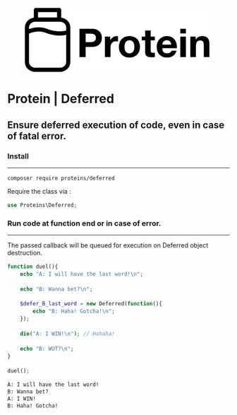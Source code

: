 <p align=center><img height=150 src="https://raw.githubusercontent.com/php-protein/docs/master/assets/protein-large.png"></p>

# Protein | Deferred
## Ensure deferred execution of code, even in case of fatal error.

### Install
---

```
composer require proteins/deferred
```

Require the class via :

```php
use Proteins\Deferred;
```

### Run code at function end or in case of error.
---

The passed callback will be queued for execution on Deferred object destruction.

```php
function duel(){
	echo "A: I will have the last word!\n";

	echo "B: Wanna bet?\n";

	$defer_B_last_word = new Deferred(function(){
		echo "B: Haha! Gotcha!\n";
	});
	
	die("A: I WIN!\n"); // Hahaha!

	echo "B: WUT?\n";
}

duel();
```

```
A: I will have the last word!
B: Wanna bet?
A: I WIN!
B: Haha! Gotcha!
```
